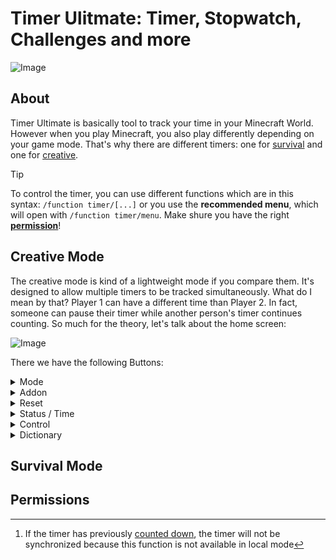 # Timer Ulitmate: Timer, Stopwatch, Challenges and more
![Image](https://github.com/user-attachments/assets/84619188-3d94-4e33-b781-7b3b109c476e)

## About
Timer Ultimate is basically tool to track your time in your Minecraft World. However when you play Minecraft, you also play differently depending on your game mode.
That's why there are different timers: one for [survival](#survival-mode) and one for [creative](#creative-mode).

> [!TIP]
>  To control the timer, you can use different functions which are in this syntax: `/function timer/[...]`
>  or you use the **recommended menu**, which will open with `/function timer/menu`.
>  Make shure you have the right **[permission](#permissions)**!



## Creative Mode
The creative mode is kind of a lightweight mode if you compare them. It's designed to allow multiple timers to be tracked simultaneously.
What do I mean by that? Player 1 can have a different time than Player 2. In fact, someone can pause their timer while another person's timer continues counting.
So much for the theory, let's talk about the home screen:

![Image](https://github.com/user-attachments/assets/f4102726-7c00-4bb6-941b-b167d8107cdc)

There we have the following Buttons:

<details><summary>Mode</summary>

This button allows you to **pause** or **resume** the timer, as well as **hide it** completely from the action bar.
>  If you are using [global mode](#time-global-mode), pause and resume will also be applied to other players.

To switch between resume and pause you can also use:
```mcfunction
/function timer/mode
``` 
and for the visibly
```mcfunction
/function timer/visible
``` 

</details>

<details><summary>Addon</summary>

Here you can togelle some Modification on or off. It's a kind of mod menu, but again nothing compared to the other one.
| Name| Fullbright | Custom Music  | AFK |
|--------|--------|--------|--------|
|Description| Gives you permanent night vision | Replaces all sounds from the timer with the ones you specify | Pauses the timer automatically |
|Limitations| Enforced in [global mode](#time-global-mode) | Requires a compatible resource pack | Only available in [local mode](#time-local-mode) |
|Commands| `/function timer/mods/night_vision` || `/function timer/mods/afk`|

</details> 

<details><summary>Reset</summary>

As the title suggests it sets the timer to 0, which also can be used in global mode.
Additionally, [Admins](#permissions) can remove the timer here. Just follow the instructions there and you're ready to go.

</details> 
 
<details><summary>Status / Time</summary>

> These ones are special feature and are only available to [admins](#permissions)!

### Status ([local mode](#time-local-mode))
Gives you an overview of every player in the world:
- Name (is the player name)
- Time (there courned timer)
- State (0 men paused and 1 resumed)
- Fullbright (0 means off and 1 on)
- Music (reprends Custom Music and 0 means off and 1 on)

Can also be triggered via:
```mcfunction
/function timer/system/testfor
``` 

### Time ([global mode](#time-global-mode))
Isn't it ironic that the plugin is called **Timer** Ultimate and has nothing to do with a timer so far?
Now, if global mode is enabled, you can set a start time here, and it will count down from there.

![Image](https://github.com/user-attachments/assets/51ad6b9c-0129-40a2-8841-ac62740a58e8)

</details> 

<details><summary>Control</summary>

> This one is a special feature and is only available to [admins](#permissions)!

Well this button let you switch between thoes 3 submodes.
OR you use that Command:
```mcfunction
/function timer/system/control
``` 

### Local mode
This is the default mode and it allows every player in the world to have and control their own timer.

### Global mode
The [admin](#permissions) who activates it shares their timer with all other players in the world. Under this condition, **[only admins](#permissions)** can control it and also count down the timer. Only the [admin](#permissions) who activated it can deactivate or change to an other mode, as this timer is synchronized with his own [^1].

### World mode
This mode displays the internal play time in a world.
For this reason, any option to pause the timer is disabled.

</details> 

<details><summary>Dictionary</summary>

If you are really looking for a dictionary here, I have to disappoint you. It's like this page: a guide with changelog. Now you know!

</details> 



## Survival Mode

## Permissions



[^1]: If the timer has previously [counted down](#time-global-mode), the timer will not be synchronized because this function is not available in local mode
